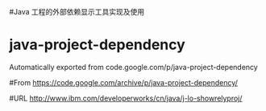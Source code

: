 #Java 工程的外部依赖显示工具实现及使用


# java-project-dependency
Automatically exported from code.google.com/p/java-project-dependency


#From
https://code.google.com/archive/p/java-project-dependency/


#URL
http://www.ibm.com/developerworks/cn/java/j-lo-showrelyproj/
